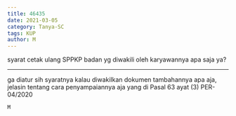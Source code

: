 ```yaml
---
title: 46435
date: 2021-03-05
category: Tanya-SC
tags: KUP
author: M
---
```


syarat cetak ulang SPPKP badan yg diwakili oleh karyawannya apa saja ya?

---

ga diatur sih syaratnya kalau diwakilkan dokumen tambahannya apa aja, jelasin tentang cara penyampaiannya aja yang di Pasal 63 ayat (3) PER-04/2020

`M`
